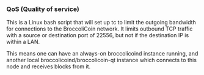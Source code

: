 ### QoS (Quality of service) ###

This is a Linux bash script that will set up tc to limit the outgoing bandwidth for connections to the BroccoliCoin network. It limits outbound TCP traffic with a source or destination port of 22556, but not if the destination IP is within a LAN.

This means one can have an always-on broccolicoind instance running, and another local broccolicoind/broccolicoin-qt instance which connects to this node and receives blocks from it.

